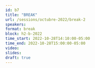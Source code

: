 ```yaml
---
id: b7
title: "BREAK"
url: /sessions/octubre-2022/break-2
speakers:
format: break
block: h2-b-2022
time_start: 2022-10-28T14:10:00-05:00
time_end: 2022-10-28T15:00:00-05:00
video:
slides:
draft: true
---
```

